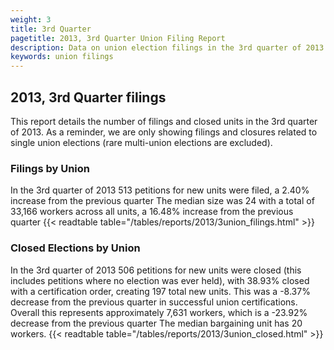 ```yaml
---
weight: 3
title: 3rd Quarter
pagetitle: 2013, 3rd Quarter Union Filing Report
description: Data on union election filings in the 3rd quarter of 2013
keywords: union filings
---
```


## 2013, 3rd Quarter filings

This report details the number of filings and closed units in the 3rd quarter of 2013. As a reminder, we are only showing filings and closures related to single union elections (rare multi-union elections are excluded).

### Filings by Union
In the 3rd quarter of 2013 513 petitions for new units were filed, a 2.40% increase from the previous quarter The median size was 24 with a total of 33,166 workers across all units, a 16.48% increase from the previous quarter
{{< readtable table="/tables/reports/2013/3union_filings.html" >}}

### Closed Elections by Union
In the 3rd quarter of 2013 506 petitions for new units were closed (this includes petitions where no election was ever held), with 38.93% closed with a certification order, creating 197 total new units. This was a -8.37% decrease from the previous quarter in successful union certifications. Overall this represents approximately 7,631 workers, which is a -23.92% decrease from the previous quarter The median bargaining unit has 20 workers.
{{< readtable table="/tables/reports/2013/3union_closed.html" >}}
